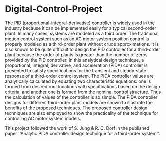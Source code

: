 # Digital-Control-Project

The PID (proportional-integral-derivative) controller is widely used in the industry because it can be implemented easily for a typical second-order plant. In many cases, systems are modeled as a third order. The traditional motion control system such as an AC motor system position control is properly modeled as a third-order plant without crude approximations. It is also known to be quite difficult to design the PID controller for a third-order plant because the order of plants is greater than the number of zeros provided by the PID controller. In this analytical design technique, a proportional, integral, derivative, and acceleration (PIDA) controller is presented to satisfy specifications for the transient and steady-state response of a third-order control system. The PIDA controller values are analytically calculated by equating two characteristic equations: one is formed from desired root locations with specifications based on the design criteria, and another one is formed from the nominal control structure. Thus the calculation of values of the controller is so simple. The PIDA controller designs for different third-order plant models are shown to illustrate the benefits of the proposed techniques. The proposed controller design techniques are also employed to show the practicality of the technique for controlling AC motor system models.

This project followed the work of S. Jung & R. C. Dorf in the published paper ''Analytic PIDA controller design technique for a third-order system''.
